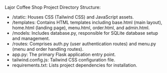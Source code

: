 Lajor Coffee Shop Project Directory Structure:

*   /static: Houses CSS (Tailwind CSS) and JavaScript assets.
*   /templates: Contains HTML templates including base.html (main layout), home.html (landing page), menu.html, order.html, and admin.html.
*   /models: Includes database.py, responsible for SQLite database setup and management.
*   /routes: Comprises auth.py (user authentication routes) and menu.py (menu and order handling routes).
*   app.py: The primary Flask application entry point.
*   tailwind.config.js: Tailwind CSS configuration file.
*   requirements.txt: Lists project dependencies for installation.
